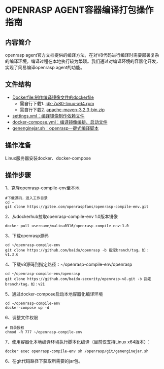 # OPENRASP AGENT容器编译打包操作指南

## 内容简介

openrasp agent官方文档提供的编译方法，在对V8代码进行编译时需要部署复杂的编译环境，编译过程在本地执行较为繁琐。我们通过对编译环境的容器化开发，实现了简易编译openrasp agent的功能。

## 文件结构
- [Dockerfile:制作编译镜像文件的dockerfile](Dockerfile)
  - 需自行下载1. [jdk-7u80-linux-x64.rpm](https://www.oracle.com/java/technologies/javase/javase7-archive-downloads.html)
  - 需自行下载2. [apache-maven-3.2.3-bin.zip](https://repo.maven.apache.org/maven2/org/apache/maven/apache-maven/3.2.3/apache-maven-3.2.3-bin.zip)
- [settings.xml：编译镜像制作依赖文件](settings.xml)
- [docker-compose.yml：编译镜像编排、启动文件](docker-compose.yml)
- [genenginejar.sh：openrasp一键式编译脚本](genenginejar.sh)



## 操作准备
Linux服务器安装docker、docker-compose

## 操作步骤

1、克隆openrasp-compile-env至本地

```
#下载源码，进入工作目录
cd ~
git clone https://gitee.com/openraspfans/openrasp-compile-env.git
```

2、从dockerhub拉取openrasp-compile-env 1.0版本镜像

```
docker pull username/malina0316/openrasp-compile-env:1.0
```

3、下载openrasp源码

```
cd ~/openrasp-compile-env
git clone https://github.com/baidu/openrasp -b 指定branch/tag，如：v1.3.6
```

4、下载v8源码到指定路径：~/openrasp-compile-env/openrasp

```
cd ~/openrasp-compile-env/openrasp
git clone https://github.com/baidu-security/openrasp-v8.git -b 指定branch/tag，如：v21
```

5、通过docker-compose启动本地容器化编译环境

```
cd ~/openrasp-compile-env
docker-compose up -d
```

6、调整文件权限

```
# 目录授权
chmod -R 777 ~/openrasp-compile-env
```

7、使用容器化本地编译环境执行脚本化编译（目前仅支持Linux x64版本）：

```
docker exec openrasp-compile-env sh /openrasp/git/genenginejar.sh
```

6、在git代码路径下获取所需要的jar包。

